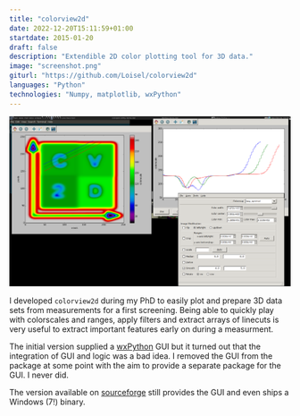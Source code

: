 ```yaml
---
title: "colorview2d"
date: 2022-12-20T15:11:59+01:00
startdate: 2015-01-20
draft: false
description: "Extendible 2D color plotting tool for 3D data."
image: "screenshot.png"
giturl: "https://github.com/Loisel/colorview2d"
languages: "Python"
technologies: "Numpy, matplotlib, wxPython"
---
```

<img class="img-fluid rounded float-start me-3" src="screenshot.png">

I developed `colorview2d` during my PhD to easily plot and prepare 3D data sets from measurements
for a first screening. Being able to quickly play with colorscales and ranges, apply filters and
extract arrays of linecuts is very useful to extract important features early on during a measurment.

The initial version supplied a [wxPython](https://www.wxpython.org/) GUI but it turned out that
the integration of GUI and logic was a bad idea. I removed the GUI from the package at some point
with the aim to provide a separate package for the GUI. I never did.

The version available on [sourceforge](https://sourceforge.net/projects/colorview2d/) still provides
the GUI and even ships a Windows (7!) binary.

